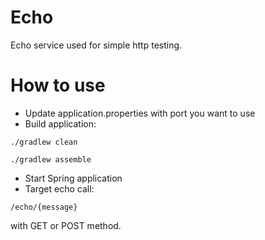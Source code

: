 # Echo
Echo service used for simple http testing.

# How to use
- Update application.properties with port you want to use
- Build application:
```
./gradlew clean
```
```
./gradlew assemble
```
- Start Spring application
- Target echo call:
```
/echo/{message}
```
with GET or POST method.
